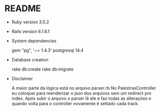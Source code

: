 # README

* Ruby version 
  3.0.2
  
* Rails version 6.1.6.1

* System dependencies

  gem "pg", '~> 1.4.3'
  postgresql 14.4

* Database creation

  rake db:create
  rake db:migrate
  
  
* Disclaimer
  
  A maior parte da lógica está no arquivo parser.rb
  No PalestrasController eu coloquei para reenderizar o json dos arquivos sem um redirect pro index.
  Após subir o arquivo o parser lê ele e faz todas as alterações e quando volta para o controller novamente é settado cada track.

